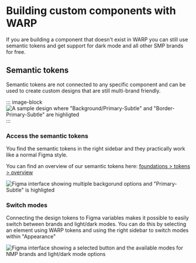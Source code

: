 # Building custom components with WARP
If you are building a component that doesn't exist in WARP you can still use semantic tokens and get support for dark mode and all other SMP brands for free.

## Semantic tokens
Semantic tokens are not connected to any specific component and can be used to create custom designs that are still multi-brand friendly.

::: image-block
![A sample design where "Background/Primary-Subtle" and "Border-Primary-Subtle" are highligted](/images/get-started/custom-components-and-design.png)
:::

### Access the semantic tokens
You find the semantic tokens in the right sidebar and they practically work like a normal Figma style.

You can find an overview of our semantic tokens here: [foundations > tokens > overview](../../../foundations/tokens/overview/index.md)

![Figma interface showing multiple backgorund options and "Primary-Subtle" is highligted](/images/get-started/access-the-semantic-tokens.png)

### Switch modes
Connecting the design tokens to Figma variables makes it possible to easily switch between brands and light/dark modes. You can do this by selecting an element using WARP tokens and using the right sidebar to switch modes within "Appearance"

![Figma interface showing a selected button and the available modes for NMP brands and light/dark mode options](/foundations/figma-button-modes.png)
